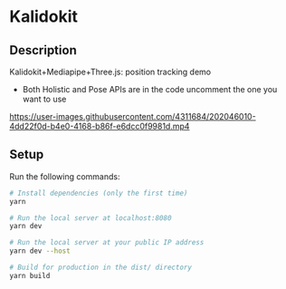 # Kalidokit

## Description

Kalidokit+Mediapipe+Three.js: position tracking demo

- Both Holistic and Pose APIs are in the code uncomment the one you want to use



https://user-images.githubusercontent.com/4311684/202046010-4dd22f0d-b4e0-4168-b86f-e6dcc0f9981d.mp4



## Setup

Run the following commands:

```bash
# Install dependencies (only the first time)
yarn

# Run the local server at localhost:8080
yarn dev

# Run the local server at your public IP address
yarn dev --host

# Build for production in the dist/ directory
yarn build
```
